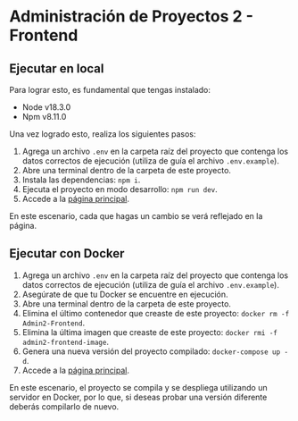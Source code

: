 # Administración de Proyectos 2 - Frontend

## Ejecutar en local

Para lograr esto, es fundamental que tengas instalado:

- Node v18.3.0
- Npm v8.11.0

Una vez logrado esto, realiza los siguientes pasos:

1. Agrega un archivo `.env` en la carpeta raíz del proyecto que contenga los datos correctos de ejecución (utiliza de guía el archivo `.env.example`).
2. Abre una terminal dentro de la carpeta de este proyecto.
3. Instala las dependencias: `npm i`.
4. Ejecuta el proyecto en modo desarrollo: `npm run dev`.
5. Accede a la [página principal](http://localhost:5173/).

En este escenario, cada que hagas un cambio se verá reflejado en la página.

## Ejecutar con Docker

1. Agrega un archivo `.env` en la carpeta raíz del proyecto que contenga los datos correctos de ejecución (utiliza de guía el archivo `.env.example`).
2. Asegúrate de que tu Docker se encuentre en ejecución.
3. Abre una terminal dentro de la carpeta de este proyecto.
4. Elimina el último contenedor que creaste de este proyecto: `docker rm -f Admin2-Frontend`.
5. Elimina la última imagen que creaste de este proyecto: `docker rmi -f admin2-frontend-image`.
6. Genera una nueva versión del proyecto compilado: `docker-compose up -d`.
7. Accede a la [página principal](http://localhost:80/).

En este escenario, el proyecto se compila y se despliega utilizando un servidor en Docker, por lo que, si deseas probar una versión diferente deberás compilarlo de nuevo.
